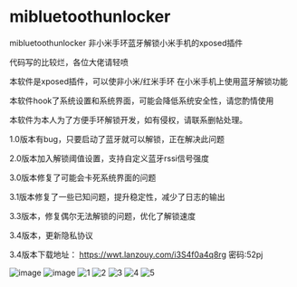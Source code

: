 # mibluetoothunlocker
mibluetoothunlocker 非小米手环蓝牙解锁小米手机的xposed插件

代码写的比较烂，各位大佬请轻喷

本软件是xposed插件，可以使非小米/红米手环 在小米手机上使用蓝牙解锁功能

本软件hook了系统设置和系统界面，可能会降低系统安全性，请您酌情使用

本软件为本人为了方便手环解锁开发，如有侵权，请联系删帖处理。

1.0版本有bug，只要启动了蓝牙就可以解锁，正在解决此问题

2.0版本加入解锁阈值设置，支持自定义蓝牙rssi信号强度

3.0版本修复了可能会卡死系统界面的问题

3.1版本修复了一些已知问题，提升稳定性，减少了日志的输出

3.3版本，修复偶尔无法解锁的问题，优化了解锁速度

3.4版本，更新隐私协议

3.4版本下载地址：
https://wwt.lanzouy.com/i3S4f0a4q8rg
密码:52pj

![image](https://user-images.githubusercontent.com/18580281/208625873-035c01b2-904a-4785-b11e-e52b54c03f54.png)
![image](https://user-images.githubusercontent.com/18580281/208625905-d25b9abb-9233-4d2f-854f-bd9d756089ce.png)
![1](https://user-images.githubusercontent.com/18580281/186316181-828c958c-0982-47ef-9853-2f838e0a061f.jpg)
![2](https://user-images.githubusercontent.com/18580281/186316209-997fafc5-6dc7-4533-acf3-44cad3c4fb04.jpg)
![3](https://user-images.githubusercontent.com/18580281/186316241-bff40689-f424-4abc-a386-e3c32dec7c09.jpg)
![4](https://user-images.githubusercontent.com/18580281/186317501-60a43b60-6a0f-4e70-958e-3e624157be17.jpg)
![5](https://user-images.githubusercontent.com/18580281/186316304-ba3b9873-5a93-4c8b-98d0-e9a6beca58db.jpg)

